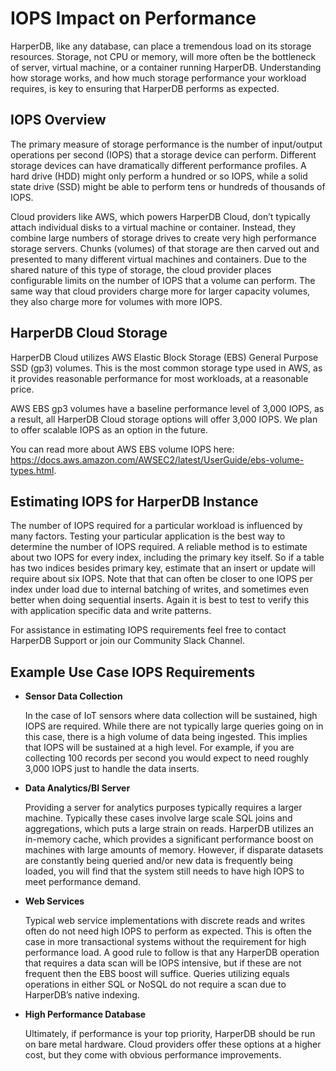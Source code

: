 # IOPS Impact on Performance

HarperDB, like any database, can place a tremendous load on its storage resources. Storage, not CPU or memory, will more often be the bottleneck of server, virtual machine, or a container running HarperDB. Understanding how storage works, and how much storage performance your workload requires, is key to ensuring that HarperDB performs as expected.

## IOPS Overview

The primary measure of storage performance is the number of input/output operations per second (IOPS) that a storage device can perform. Different storage devices can have dramatically different performance profiles. A hard drive (HDD) might only perform a hundred or so IOPS, while a solid state drive (SSD) might be able to perform tens or hundreds of thousands of IOPS.

Cloud providers like AWS, which powers HarperDB Cloud, don’t typically attach individual disks to a virtual machine or container. Instead, they combine large numbers of storage drives to create very high performance storage servers. Chunks (volumes) of that storage are then carved out and presented to many different virtual machines and containers. Due to the shared nature of this type of storage, the cloud provider places configurable limits on the number of IOPS that a volume can perform. The same way that cloud providers charge more for larger capacity volumes, they also charge more for volumes with more IOPS.

## HarperDB Cloud Storage

HarperDB Cloud utilizes AWS Elastic Block Storage (EBS) General Purpose SSD (gp3) volumes. This is the most common storage type used in AWS, as it provides reasonable performance for most workloads, at a reasonable price.

AWS EBS gp3 volumes have a baseline performance level of 3,000 IOPS, as a result, all HarperDB Cloud storage options will offer 3,000 IOPS. We plan to offer scalable IOPS as an option in the future.

You can read more about AWS EBS volume IOPS here: https://docs.aws.amazon.com/AWSEC2/latest/UserGuide/ebs-volume-types.html.

## Estimating IOPS for HarperDB Instance

The number of IOPS required for a particular workload is influenced by many factors. Testing your particular application is the best way to determine the number of IOPS required. A reliable method is to estimate about two IOPS for every index, including the primary key itself. So if a table has two indices besides primary key, estimate that an insert or update will require about six IOPS. Note that that can often be closer to one IOPS per index under load due to internal batching of writes, and sometimes even better when doing sequential inserts. Again it is best to test to verify this with application specific data and write patterns.

For assistance in estimating IOPS requirements feel free to contact HarperDB Support or join our Community Slack Channel.

## Example Use Case IOPS Requirements

*   **Sensor Data Collection**

    In the case of IoT sensors where data collection will be sustained, high IOPS are required. While there are not typically large queries going on in this case, there is a high volume of data being ingested. This implies that IOPS will be sustained at a high level. For example, if you are collecting 100 records per second you would expect to need roughly 3,000 IOPS just to handle the data inserts.
*   **Data Analytics/BI Server**

    Providing a server for analytics purposes typically requires a larger machine. Typically these cases involve large scale SQL joins and aggregations, which puts a large strain on reads. HarperDB utilizes an in-memory cache, which provides a significant performance boost on machines with large amounts of memory. However, if disparate datasets are constantly being queried and/or new data is frequently being loaded, you will find that the system still needs to have high IOPS to meet performance demand.
*   **Web Services**

    Typical web service implementations with discrete reads and writes often do not need high IOPS to perform as expected. This is often the case in more transactional systems without the requirement for high performance load. A good rule to follow is that any HarperDB operation that requires a data scan will be IOPS intensive, but if these are not frequent then the EBS boost will suffice. Queries utilizing equals operations in either SQL or NoSQL do not require a scan due to HarperDB’s native indexing.
*   **High Performance Database**

    Ultimately, if performance is your top priority, HarperDB should be run on bare metal hardware. Cloud providers offer these options at a higher cost, but they come with obvious performance improvements.
